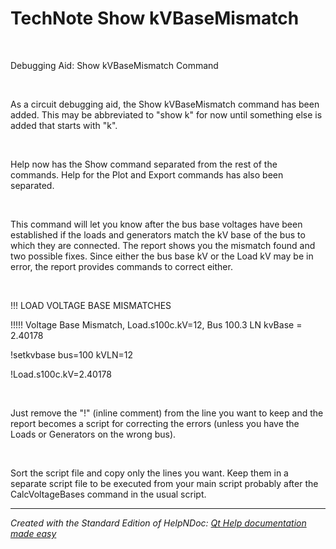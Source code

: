 # TechNote Show kVBaseMismatch

&nbsp;

Debugging Aid: Show kVBaseMismatch Command

&nbsp;

As a circuit debugging aid, the Show kVBaseMismatch command has been added. This may be abbreviated to "show k" for now until something else is added that starts with "k".&nbsp;

&nbsp;

Help now has the Show command separated from the rest of the commands. Help for the Plot and Export commands has also been separated.&nbsp;

&nbsp;

This command will let you know after the bus base voltages have been established if the loads and generators match the kV base of the bus to which they are connected. The report shows you the mismatch found and two possible fixes. Since either the bus base kV or the Load kV may be in error, the report provides commands to correct either.

&nbsp;

\!\!\! LOAD VOLTAGE BASE MISMATCHES

\!\!\!\!\! Voltage Base Mismatch, Load.s100c.kV=12, Bus 100.3 LN kvBase = 2.40178

\!setkvbase bus=100 kVLN=12

\!Load.s100c.kV=2.40178

&nbsp;

Just remove the "\!" (inline comment) from the line you want to keep and the report becomes a script for correcting the errors (unless you have the Loads or Generators on the wrong bus).

&nbsp;

Sort the script file and copy only the lines you want. Keep them in a separate script file to be executed from your main script probably after the CalcVoltageBases command in the usual script.

***
_Created with the Standard Edition of HelpNDoc: [Qt Help documentation made easy](<https://www.helpndoc.com/feature-tour/create-help-files-for-the-qt-help-framework>)_
